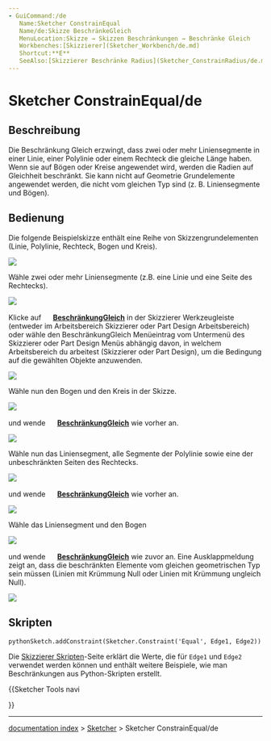 ```yaml
---
- GuiCommand:/de
   Name:Sketcher ConstrainEqual
   Name/de:Skizze BeschränkeGleich
   MenuLocation:Skizze → Skizzen Beschränkungen → Beschränke Gleich
   Workbenches:[Skizzierer](Sketcher_Workbench/de.md)
   Shortcut:**E**
   SeeAlso:[Skizzierer Beschränke Radius](Sketcher_ConstrainRadius/de.md)
---
```


# Sketcher ConstrainEqual/de

## Beschreibung

Die Beschränkung Gleich erzwingt, dass zwei oder mehr Liniensegmente in einer Linie, einer Polylinie oder einem Rechteck die gleiche Länge haben. Wenn sie auf Bögen oder Kreise angewendet wird, werden die Radien auf Gleichheit beschränkt. Sie kann nicht auf Geometrie Grundelemente angewendet werden, die nicht vom gleichen Typ sind (z. B. Liniensegmente und Bögen).

## Bedienung

Die folgende Beispielskizze enthält eine Reihe von Skizzengrundelementen (Linie, Polylinie, Rechteck, Bogen und Kreis).

![](images/EqualConstraint1.png )

Wähle zwei oder mehr Liniensegmente (z.B. eine Linie und eine Seite des Rechtecks).

![](images/EqualConstraint2.png )

Klicke auf **<img src=images/Sketcher_ConstrainEqual.svg style="width:16px"> [BeschränkungGleich](Sketcher_ConstrainEqual.md)** in der Skizzierer Werkzeugleiste (entweder im Arbeitsbereich Skizzierer oder Part Design Arbeitsbereich) oder wähle den BeschränkungGleich Menüeintrag vom Untermenü des Skizzierer oder Part Design Menüs abhängig davon, in welchem Arbeitsbereich du arbeitest (Skizzierer oder Part Design), um die Bedingung auf die gewählten Objekte anzuwenden.

![](images/EqualConstraint3.png )

Wähle nun den Bogen und den Kreis in der Skizze.

![](images/EqualConstraint4.png )

und wende **<img src=images/Sketcher_ConstrainEqual.svg style="width:16px"> [BeschränkungGleich](Sketcher_ConstrainEqual/de.md)** wie vorher an.

![](images/EqualConstraint5.png )

Wähle nun das Liniensegment, alle Segmente der Polylinie sowie eine der unbeschränkten Seiten des Rechtecks.

![](images/EqualConstraint6.png )

und wende **<img src=images/Sketcher_ConstrainEqual.svg style="width:16px"> [BeschränkungGleich](Sketcher_ConstrainEqual/de.md)** wie vorher an.

![](images/EqualConstraint7.png )

Wähle das Liniensegment und den Bogen

![](images/EqualConstraint8.png )

und wende **<img src=images/Sketcher_ConstrainEqual.svg style="width:16px"> [BeschränkungGleich](Sketcher_ConstrainEqual/de.md)** wie zuvor an. Eine Ausklappmeldung zeigt an, dass die beschränkten Elemente vom gleichen geometrischen Typ sein müssen (Linien mit Krümmung Null oder Linien mit Krümmung ungleich Null).

![](images/EqualConstraint9.png )

## Skripten


```pythonSketch.addConstraint(Sketcher.Constraint('Equal', Edge1, Edge2))```

Die [Skizzierer Skripten](Sketcher_scripting/de.md)-Seite erklärt die Werte, die für `Edge1` und `Edge2` verwendet werden können und enthält weitere Beispiele, wie man Beschränkungen aus Python-Skripten erstellt.





{{Sketcher Tools navi

}}

---
[documentation index](../README.md) > [Sketcher](Sketcher_Workbench.md) > Sketcher ConstrainEqual/de
